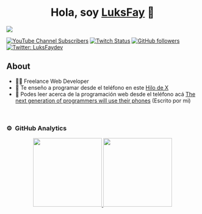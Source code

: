 <div align="center">
<h1 align="center">Hola, soy <a href="https://instagram.com/luksfay">LuksFay</a> 👋</h1>
</div>
<img src="https://mir-s3-cdn-cf.behance.net/project_modules/1400/9cb5fe122922581.60e40d7453314.jpeg">

[![YouTube Channel Subscribers](https://img.shields.io/youtube/channel/subscribers/UCDh2zFblejH_z8ar3pIjMHQ?style=social)](https://youtube.com/luksfay?sub_confirmation=1)
[![Twitch Status](https://img.shields.io/twitch/status/luksfay?style=social)](https://www.twitch.tv/luksfay)
[![GitHub followers](https://img.shields.io/github/followers/luksfay?style=social)](https://github.com/luksfay)
[![Twitter: LuksFaydev](https://img.shields.io/twitter/follow/luksfaydev)](https://twitter.com/luksfaydev)
<!--
![Discord Shield](https://discordapp.com/api/guilds/807719549075980308/widget.png?style=shield)-->

## About

- 👨‍💻 Freelance Web Developer
- 📲 Te enseño a programar desde el teléfono en este [Hilo de X](https://twitter.com/LuksfayDev/status/1602442434977402881)
- 📖 Podes leer acerca de la programación web desde el teléfono acá [The next generation of programmers will use their phones](https://www.notion.so/The-next-generation-of-programmers-will-use-their-phones-ed352de462d54f82b6037d4f709b66f3?pvs=4) (Escrito por mi)
<br>


### ⚙️ &nbsp;GitHub Analytics

<p align="center">
<a href="https://github.com/luksfay">
  <img height="180em" src="https://github-readme-stats-eight-theta.vercel.app/api?username=luksfay&show_icons=true&theme=algolia&include_all_commits=true&count_private=true"/>
  <img height="180em" src="https://github-readme-stats-eight-theta.vercel.app/api/top-langs/?username=luksfay&layout=compact&langs_count=8&theme=algolia"/>
</a>
</p>